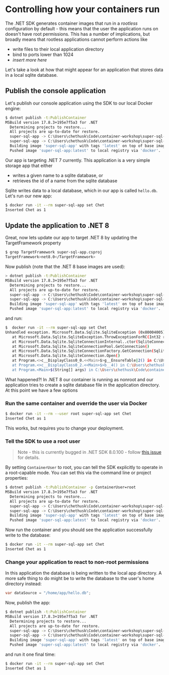 # Controlling how your containers run

The .NET SDK generates container images that run in a  _rootless_ configuration by default - this means that the user the application runs on doesn't have root permissions. This has a number of implications, but broadly means that rootless applications cannot perform actions like

* write files to their local application directory
* bind to ports lower than 1024
* *insert more here*

Let's take a look at how that might appear for an application that stores data in a local sqlite database.


## Publish the console application

Let's publish our console application using the SDK to our local Docker engine:

```bash
$ dotnet publish -t:PublishContainer
MSBuild version 17.8.3+195e7f5a3 for .NET
  Determining projects to restore...
  All projects are up-to-date for restore.
  super-sql-app -> C:\Users\chethusk\Code\container-workshop\super-sql-app\bin\Debug\net7.0\linux-x64\super-sql-app.dll
  super-sql-app -> C:\Users\chethusk\Code\container-workshop\super-sql-app\bin\Debug\net7.0\linux-x64\publish\
  Building image 'super-sql-app' with tags 'latest' on top of base image 'mcr.microsoft.com/dotnet/runtime:7.0'.
  Pushed image 'super-sql-app:latest' to local registry via 'docker'.
```

Our app is targeting .NET 7 currently. This application is a very simple storage app that either

* writes a given name to a sqlite database, or
* retrieves the id of a name from the sqlite database 

Sqlite writes data to a local database, which in our app is called `hello.db`. Let's run our new app:

```bash
$ docker run -it --rm super-sql-app set Chet
Inserted Chet as 1
```

## Update the application to .NET 8

Great, now lets update our app to target .NET 8 by updating the TargetFramework property

```bash
$ grep TargetFramework super-sql-app.csproj
TargetFramework>net8.0</TargetFramework>
```

Now publish (note that the .NET 8 base images are used):

```bash
> dotnet publish -t:PublishContainer
MSBuild version 17.8.3+195e7f5a3 for .NET
  Determining projects to restore...
  All projects are up-to-date for restore.
  super-sql-app -> C:\Users\chethusk\Code\container-workshop\super-sql-app\bin\Release\net8.0\super-sql-app.dll
  super-sql-app -> C:\Users\chethusk\Code\container-workshop\super-sql-app\bin\Release\net8.0\publish\
  Building image 'super-sql-app' with tags 'latest' on top of base image 'mcr.microsoft.com/dotnet/runtime:8.0'.
  Pushed image 'super-sql-app:latest' to local registry via 'docker'.
```

and run:

```bash
$  docker run -it --rm super-sql-app set Chet
Unhandled exception. Microsoft.Data.Sqlite.SqliteException (0x80004005): SQLite Error 14: 'unable to open database file'.
   at Microsoft.Data.Sqlite.SqliteException.ThrowExceptionForRC(Int32 rc, sqlite3 db)
   at Microsoft.Data.Sqlite.SqliteConnectionInternal..ctor(SqliteConnectionStringBuilder connectionOptions, SqliteConnectionPool pool)
   at Microsoft.Data.Sqlite.SqliteConnectionPool.GetConnection()
   at Microsoft.Data.Sqlite.SqliteConnectionFactory.GetConnection(SqliteConnection outerConnection)
   at Microsoft.Data.Sqlite.SqliteConnection.Open()
   at Program.<>c__DisplayClass0_0.<<Main>$>g__EnsureTable|2() in C:\Users\chethusk\Code\container-workshop\super-sql-app\Program.cs:line 76
   at Program.<>c__DisplayClass0_2.<<Main>$>b__4() in C:\Users\chethusk\Code\container-workshop\super-sql-app\Program.cs:line 46
   at Program.<Main>$(String[] args) in C:\Users\chethusk\Code\container-workshop\super-sql-app\Program.cs:line 10   
```

What happened?! In .NET 8 our container is running as nonroot and our application tries to create a sqlite database file in the application directory.  At this point we have a few options

### Run the same container and override the user via Docker

```bash
$ docker run -it --rm --user root super-sql-app set Chet
Inserted Chet as 1
```

This works, but requires you to change your deployment.

### Tell the SDK to use a root user

> Note - this is currently bugged in .NET SDK 8.0.100 - follow [this issue](https://github.com/dotnet/sdk-container-builds/issues/520) for details.

By setting `ContainerUser` to root, you can tell the SDK explicitly to operate in a root-capable mode. You can set this via the command line or project properties:

```bash
$ dotnet publish -t:PublishContainer -p ContainerUser=root
MSBuild version 17.8.3+195e7f5a3 for .NET
  Determining projects to restore...
  All projects are up-to-date for restore.
  super-sql-app -> C:\Users\chethusk\Code\container-workshop\super-sql-app\bin\Release\net8.0\super-sql-app.dll
  super-sql-app -> C:\Users\chethusk\Code\container-workshop\super-sql-app\bin\Release\net8.0\publish\
  Building image 'super-sql-app' with tags 'latest' on top of base image 'mcr.microsoft.com/dotnet/runtime:8.0'.
  Pushed image 'super-sql-app:latest' to local registry via 'docker'.
```

Now run the container and you should see the application successfully write to the database:

```bash
$ docker run -it --rm super-sql-app set Chet
Inserted Chet as 1
```

### Change your application to react to non-root permissions

In this application the database is being written to the local app directory. A more safe thing to do might be to write the database to the user's home directory instead:

```csharp
var dataSource = "/home/app/hello.db";
```

Now, publish the app:

```bash
$ dotnet publish -t:PublishContainer
MSBuild version 17.8.3+195e7f5a3 for .NET
  Determining projects to restore...
  All projects are up-to-date for restore.
  super-sql-app -> C:\Users\chethusk\Code\container-workshop\super-sql-app\bin\Release\net8.0\super-sql-app.dll
  super-sql-app -> C:\Users\chethusk\Code\container-workshop\super-sql-app\bin\Release\net8.0\publish\
  Building image 'super-sql-app' with tags 'latest' on top of base image 'mcr.microsoft.com/dotnet/runtime:8.0'.
  Pushed image 'super-sql-app:latest' to local registry via 'docker'.
```

and run it one final time:

```bash
$ docker run -it --rm super-sql-app set Chet
Inserted Chet as 1
```